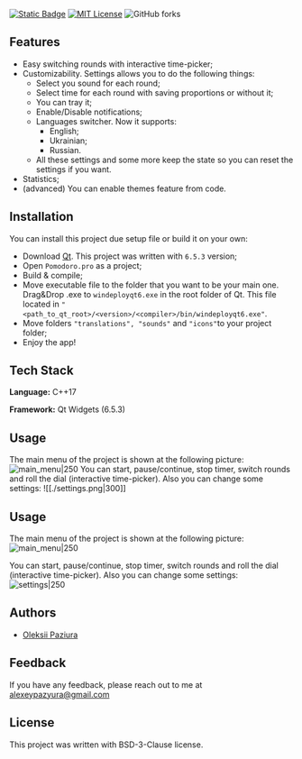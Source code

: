 [![Static Badge](https://img.shields.io/badge/Qt-6.5.3-orange)](https://www.qt.io/download) 
[![MIT License](https://img.shields.io/badge/License-MIT-green.svg)](https://choosealicense.com/licenses/mit/)
![GitHub forks](https://img.shields.io/github/forks/OleksiiPaziura/pomodoro_timer?label=GitHub%20Forks&logo=github) 
## Features

+ Easy switching rounds with interactive time-picker;
+ Customizability. Settings allows you to do the following things:
  + Select you sound for each round;
  + Select time for each round with saving proportions or without it;
  + You can tray it;
  + Enable/Disable notifications;
  + Languages switcher. Now it supports:
    + English;
    + Ukrainian;
    + Russian.
  + All these settings and some more keep the state so you can reset the settings if you want.
+ Statistics;
+ (advanced) You can enable themes feature from code. 


## Installation

You can install this project due setup file or build it on your own:
+ Download [Qt](https://www.qt.io/download). This project was written with `6.5.3` version;
+ Open `Pomodoro.pro` as a project;
+ Build & compile;
+ Move executable file to the folder that you want to be your main one. Drag&Drop .exe to `windeployqt6.exe` in the root folder of Qt. This file located in `"<path_to_qt_root>/<version>/<compiler>/bin/windeployqt6.exe"`.
+ Move folders `"translations", "sounds"` and `"icons"`to your project folder;
+ Enjoy the app!


## Tech Stack

**Language:** C++17

**Framework:** Qt Widgets (6.5.3)


## Usage
The main menu of the project is shown at the following picture:
![main_menu|250](./main_menu.png)
You can start, pause/continue, stop timer, switch rounds and roll the dial (interactive time-picker). Also you can change some settings:
![[./settings.png|300]]

## Usage
The main menu of the project is shown at the following picture:
![main_menu|250](https://github.com/OleksiiPaziura/pomodoro_timer/assets/131613795/88119446-cfd3-46f3-8243-1f3e445213f1)

You can start, pause/continue, stop timer, switch rounds and roll the dial (interactive time-picker). Also you can change some settings:
![settings|250](https://github.com/OleksiiPaziura/pomodoro_timer/assets/131613795/fa1c4983-3791-453d-ae3d-97cb3d156259)
## Authors

- [Oleksii Paziura](https://github.com/OleksiiPaziura)


## Feedback

If you have any feedback, please reach out to me at alexeypazyura@gmail.com


## License

This project was written with BSD-3-Clause license.

